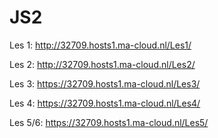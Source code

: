 # JS2

Les 1: http://32709.hosts1.ma-cloud.nl/Les1/

Les 2: http://32709.hosts1.ma-cloud.nl/Les2/

Les 3: https://32709.hosts1.ma-cloud.nl/Les3/

Les 4: https://32709.hosts1.ma-cloud.nl/Les4/

Les 5/6: https://32709.hosts1.ma-cloud.nl/Les5/
